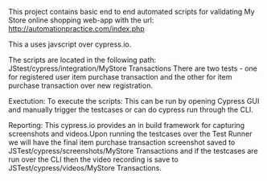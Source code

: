 This project contains basic end to end automated scripts for validating My Store online shopping web-app with the url: http://automationpractice.com/index.php

This a uses javscript over cypress.io. 

The scripts are located in the following path: 
JStest/cypress/integration/MyStore Transactions 
        There are two tests  - one for registered user item purchase transaction and the other for item purchase transaction over new registration.

Exectution: 
To execute the scripts: This can be run by opening Cypress GUI and manually trigger the testcases or can do cypress run through the CLI.

Reporting: This cypress.io provides an in build framework for capturing screenshots and videos.Upon running the testcases over the Test Runner we will have the final item purchase transaction screenshot saved to JSTest/cypress/screenshots/MyStore Transactions and if the testcases are run over the CLI then the video recording is save to JSTest/cypress/videos/MyStore Transactions.